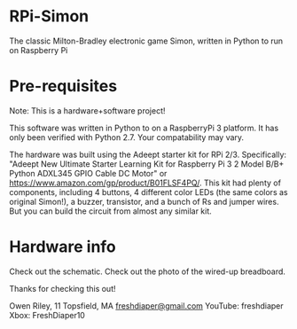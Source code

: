 # RPi-Simon
The classic Milton-Bradley electronic game Simon, written in Python to run on Raspberry Pi

# Pre-requisites
Note: This is a hardware+software project!

This software was written in Python to on a RaspberryPi 3 platform. It has only been verified with Python 2.7. Your compatability may vary.

The hardware was built using the Adeept starter kit for RPi 2/3. Specifically: "Adeept New Ultimate Starter Learning Kit for Raspberry Pi 3 2 Model B/B+ Python ADXL345 GPIO Cable DC Motor" or https://www.amazon.com/gp/product/B01FLSF4PQ/. This kit had plenty of components, including 4 buttons, 4 different color LEDs (the same colors as original Simon!), a buzzer, transistor, and a bunch of Rs and jumper wires. But you can build the circuit from almost any similar kit.

# Hardware info
Check out the schematic.
Check out the photo of the wired-up breadboard.

Thanks for checking this out!
 
 Owen Riley, 11
 Topsfield, MA
 freshdiaper@gmail.com
 YouTube: freshdiaper
 Xbox: FreshDiaper10
